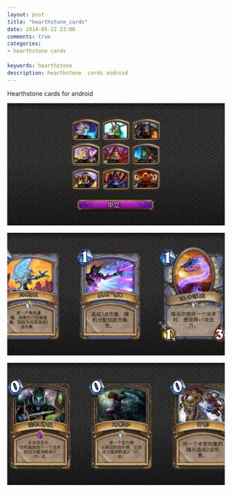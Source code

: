 ```yaml
---
layout: post
title: "hearthstone_cards"
date: 2014-05-22 23:08
comments: true
categories: 
- hearthstone cards

keywords: hearthstone 
description: hearthstone  cards android 
---
```


Hearthstone cards for android 
<!--more-->
![](/images/blog/hearthstone_card0.png)

![](/images/blog/hearthstone_card1.png)

![](/images/blog/hearthstone_card2.png)
